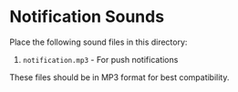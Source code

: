 # Notification Sounds

Place the following sound files in this directory:

1. `notification.mp3` - For push notifications

These files should be in MP3 format for best compatibility.

